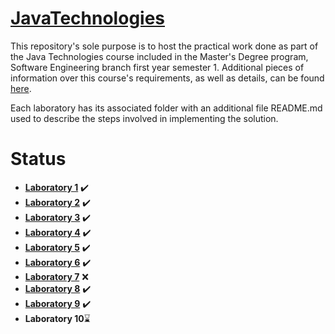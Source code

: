 

# [JavaTechnologies](https://profs.info.uaic.ro/~acf/tj/Fisa%20disciplinei%20-%20Tehnologii%20Java%20%28en%29.pdf)

This repository's sole purpose is to host the practical work done as part of the Java Technologies course included in the Master's Degree program, Software Engineering branch first year semester 1. Additional pieces of information over this course's requirements, as well as details, can be found [here](https://profs.info.uaic.ro/~acf/tj/).

Each laboratory has its associated folder with an additional file README.md used to describe the steps involved in implementing the solution.

# Status

 - **[Laboratory 1](https://profs.info.uaic.ro/~acf/tj/labs/lab_01.html)** ✔️
 - **[Laboratory 2](https://profs.info.uaic.ro/~acf/tj/labs/lab_02.html)** ✔️
 - **[Laboratory 3](https://github.com/IonitaCatalin/JavaTechnologies/tree/main/Labs3)** ✔️
 - **[Laboratory 4](https://github.com/IonitaCatalin/JavaTechnologies/tree/main/Labs4)** ✔️ 
 - **[Laboratory 5](https://github.com/IonitaCatalin/JavaTechnologies/tree/main/Labs5)** ✔️
 - **[Laboratory 6](https://github.com/IonitaCatalin/JavaTechnologies/tree/main/Labs6)** ✔️
 - **[Laboratory 7](https://github.com/IonitaCatalin/JavaTechnologies/tree/main/Labs7)** ❌ 
 - **[Laboratory 8](https://github.com/IonitaCatalin/JavaTechnologies/tree/main/Labs8)**  ✔️
 - **[Laboratory 9](https://github.com/IonitaCatalin/JavaTechnologies/tree/main/Labs9)** ✔️
 - **Laboratory 10**⌛
